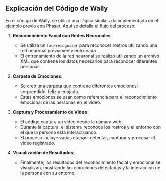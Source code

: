 ## Explicación del Código de Wally

En el código de Wally, se utilizó una lógica similar a la implementada en el ejemplo previo con Phaser. Aquí se detalla el flujo del proceso:

1. **Reconocimiento Facial con Redes Neuronales**:
   - Se utiliza un `facerecognizer` para reconocer rostros utilizando una red neuronal previamente entrenada.
   - El entrenamiento de la red neuronal se realizó utilizando un archivo XML que contiene los datos necesarios para reconocer diferentes personas.

2. **Carpeta de Emociones**:
   - Se creó una carpeta que contiene diferentes emociones: sorprendido, feliz y enojado.
   - Estas emociones se usan como referencia para el reconocimiento emocional de las personas en el video.

3. **Captura y Procesamiento de Video**:
   - El código captura un video desde la cámara web.
   - Durante la captura, el sistema reconoce los rostros y el entorno con el que la persona está interactuando.
   - El proceso incluye varias etapas: detectar, capturar y procesar el video registrado.

4. **Visualización de Resultados**:
   - Finalmente, los resultados del reconocimiento facial y emocional se visualizan, mostrando las emociones detectadas y la interacción de la persona con su entorno.
